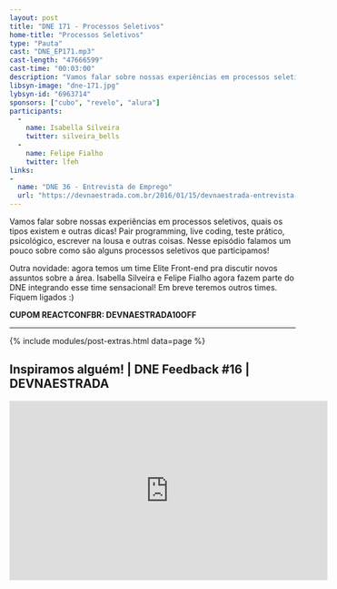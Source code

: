 ```yaml
---
layout: post
title: "DNE 171 - Processos Seletivos"
home-title: "Processos Seletivos"
type: "Pauta"
cast: "DNE_EP171.mp3"
cast-length: "47666599"
cast-time: "00:03:00"
description: "Vamos falar sobre nossas experiências em processos seletivos, quais os tipos existem e outras dicas! Pair programming, live coding, teste prático, psicológico, escrever na lousa e outras coisas. Nesse episódio falamos um pouco sobre como são alguns processos seletivos que participamos!"
libsyn-image: "dne-171.jpg"
lybsyn-id: "6963714"
sponsors: ["cubo", "revelo", "alura"]
participants:
  -
    name: Isabella Silveira
    twitter: silveira_bells
  -
    name: Felipe Fialho
    twitter: lfeh
links:
-
  name: "DNE 36 - Entrevista de Emprego"
  url: "https://devnaestrada.com.br/2016/01/15/devnaestrada-entrevista-de-emprego.html"
---
```


Vamos falar sobre nossas experiências em processos seletivos, quais os tipos existem e outras dicas! Pair programming, live coding, teste prático, psicológico, escrever na lousa e outras coisas. Nesse episódio falamos um pouco sobre como são alguns processos seletivos que participamos!

Outra novidade: agora temos um time Elite Front-end pra discutir novos assuntos sobre a área. Isabella Silveira e Felipe Fialho agora fazem parte do DNE integrando esse time sensacional! Em breve teremos outros times. Fiquem ligados :)

<strong>CUPOM REACTCONFBR: DEVNAESTRADA10OFF</strong>

---

{% include modules/post-extras.html data=page %}

<section class="post-youtube">
  <h2 class="post-youtube-title">
    Inspiramos alguém! | DNE Feedback #16 | DEVNAESTRADA
  </h2>
  <div class="v-wrapper">
    <iframe class="v-iframe" width="560" height="315" src="https://www.youtube.com/embed/XOBSbWRX8Qw" frameborder="0" allowfullscreen></iframe>
  </div>
</section>

